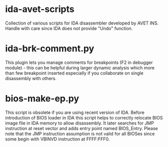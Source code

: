 ida-avet-scripts
================

Collection of various scripts for IDA disassembler developed by AVET INS. Handle with care since IDA does not provide "Undo" function. 

ida-brk-comment.py
==================

This plugin lets you manage comments for breakpoints (F2 in debugger module) - this can be helpful during larger dynamic analysis which more than few breakpoint inserted especially if you collaborate on single disassembly with others.

bios-make-ep.py
===============

This script is obsolete if you are using recent version of IDA. Before introduction of BIOS loader in IDA this script helps to correctly relocate BIOS image file in IDA memory to allow disassembly. It later searches for JMP instruction at reset vector and adds entry point named BIOS_Entry. Please note that the JMP instruction assumption is not valid for all BIOSes since some begin with VBINVD instruction at FFFF:FFF0.
